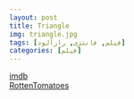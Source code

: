 ```yaml
---
layout: post
title: Triangle
img: triangle.jpg
tags: [فیلم, فانتزی, رازآلود]
categories: [فیلم]
---
```


[imdb](https://www.imdb.com/title/tt1187064/reference/)  
[RottenTomatoes](https://www.rottentomatoes.com/m/1212111-triangle)